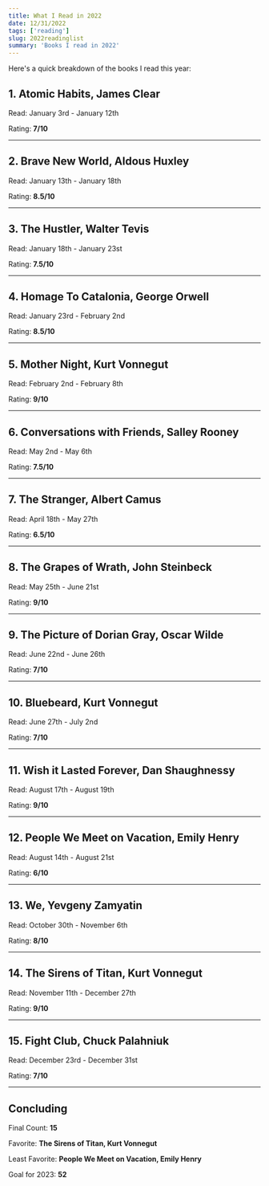 ```yaml
---
title: What I Read in 2022
date: 12/31/2022
tags: ['reading']
slug: 2022readinglist
summary: 'Books I read in 2022'
---
```


Here's a quick breakdown of the books I read this year:

## 1. Atomic Habits, James Clear

Read: January 3rd - January 12th

Rating: **7/10**

---

## 2. Brave New World, Aldous Huxley

Read: January 13th - January 18th

Rating: **8.5/10**

---

## 3. The Hustler, Walter Tevis

Read: January 18th - January 23st

Rating: **7.5/10**

---

## 4. Homage To Catalonia, George Orwell

Read: January 23rd - February 2nd

Rating: **8.5/10**

---

## 5. Mother Night, Kurt Vonnegut

Read: February 2nd - February 8th

Rating: **9/10**

---

## 6. Conversations with Friends, Salley Rooney

Read: May 2nd - May 6th

Rating: **7.5/10**

---

## 7. The Stranger, Albert Camus

Read: April 18th - May 27th

Rating: **6.5/10**

---

## 8. The Grapes of Wrath, John Steinbeck

Read: May 25th - June 21st

Rating: **9/10**

---

## 9. The Picture of Dorian Gray, Oscar Wilde

Read: June 22nd - June 26th

Rating: **7/10**

---

## 10. Bluebeard, Kurt Vonnegut

Read: June 27th - July 2nd

Rating: **7/10**

---

## 11. Wish it Lasted Forever, Dan Shaughnessy

Read: August 17th - August 19th

Rating: **9/10**

---

## 12. People We Meet on Vacation, Emily Henry

Read: August 14th - August 21st

Rating: **6/10**

---

## 13. We, Yevgeny Zamyatin

Read: October 30th - November 6th

Rating: **8/10**

---

## 14. The Sirens of Titan, Kurt Vonnegut

Read: November 11th - December 27th

Rating: **9/10**

---

## 15. Fight Club, Chuck Palahniuk

Read: December 23rd - December 31st

Rating: **7/10**

---

## Concluding

Final Count: **15**

Favorite: **The Sirens of Titan, Kurt Vonnegut**

Least Favorite: **People We Meet on Vacation, Emily Henry**

Goal for 2023: **52**
